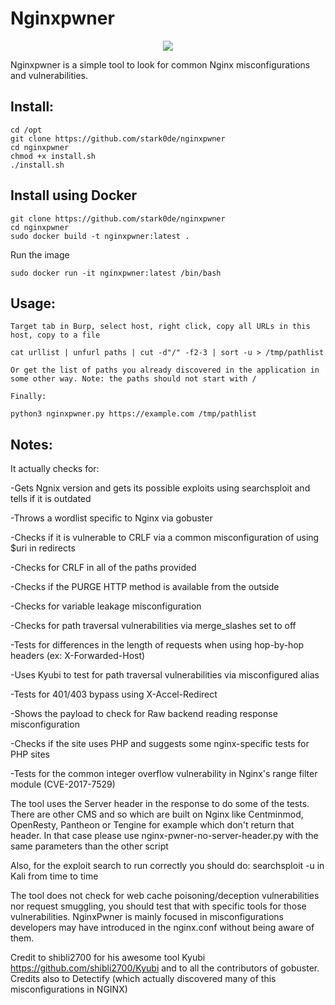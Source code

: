 # Nginxpwner

<p align="center"><img src="https://i.postimg.cc/vm3LWFj4/nginxpwner.png" /></p>

Nginxpwner is a simple tool to look for common Nginx misconfigurations and vulnerabilities.

## Install:

```
cd /opt
git clone https://github.com/stark0de/nginxpwner
cd nginxpwner
chmod +x install.sh
./install.sh
```

## Install using Docker
```
git clone https://github.com/stark0de/nginxpwner
cd nginxpwner
sudo docker build -t nginxpwner:latest .
```

Run the image
```
sudo docker run -it nginxpwner:latest /bin/bash
```


## Usage:

```
Target tab in Burp, select host, right click, copy all URLs in this host, copy to a file

cat urllist | unfurl paths | cut -d"/" -f2-3 | sort -u > /tmp/pathlist 

Or get the list of paths you already discovered in the application in some other way. Note: the paths should not start with /

Finally:

python3 nginxpwner.py https://example.com /tmp/pathlist
```
## Notes:

It actually checks for:

-Gets Ngnix version and gets its possible exploits using searchsploit and tells if it is outdated

-Throws a wordlist specific to Nginx via gobuster

-Checks if it is vulnerable to CRLF via a common misconfiguration of using $uri in redirects

-Checks for CRLF in all of the paths provided

-Checks if the PURGE HTTP method is available from the outside

-Checks for variable leakage misconfiguration

-Checks for path traversal vulnerabilities via merge_slashes set to off

-Tests for differences in the length of requests when using hop-by-hop headers (ex: X-Forwarded-Host)

-Uses Kyubi to test for path traversal vulnerabilities via misconfigured alias

-Tests for 401/403 bypass using X-Accel-Redirect

-Shows the payload to check for Raw backend reading response misconfiguration 

-Checks if the site uses PHP and suggests some nginx-specific tests for PHP sites

-Tests for the common integer overflow vulnerability in Nginx's range filter module (CVE-2017-7529)

The tool uses the Server header in the response to do some of the tests. There are other CMS and so which are built on Nginx like Centminmod, OpenResty, Pantheon or Tengine for example which don't return that header. In that case please use nginx-pwner-no-server-header.py with the same parameters than the other script

Also, for the exploit search to run correctly you should do: searchsploit -u in Kali from time to time

The tool does not check for web cache poisoning/deception vulnerabilities nor request smuggling, you should test that with specific tools for those vulnerabilities. NginxPwner is mainly focused in misconfigurations developers may have introduced in the nginx.conf without being aware of them.

Credit to shibli2700 for his awesome tool Kyubi https://github.com/shibli2700/Kyubi and to all the contributors of gobuster. Credits also to Detectify (which actually discovered many of this misconfigurations in NGINX)
